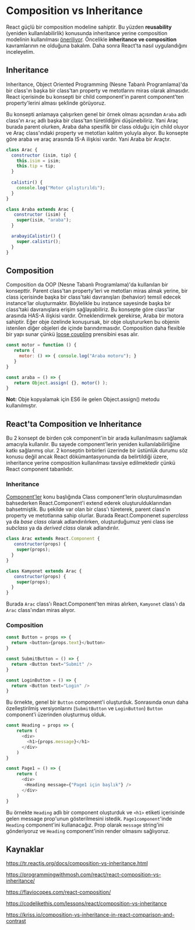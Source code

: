 # Composition vs Inheritance

React güçlü bir composition modeline sahiptir. Bu yüzden **reusability** (yeniden kullanılabilirlik) konusunda inheritance yerine composition modelinin kullanılması [öneriliyor](https://tr.reactjs.org/docs/composition-vs-inheritance.html). Öncelikle **inheritance ve composition** kavramlarının ne olduğuna bakalım. Daha sonra React'ta nasıl uygulandığını inceleyelim.



## Inheritance

Inheritance, Object Oriented Programming (Nesne Tabanlı Programlama)'da bir class'ın başka bir class'tan property ve metotlarını miras olarak almasıdır. React içerisinde bu konsepti bir child component'in parent component'ten property'lerini alması şeklinde görüyoruz. 

Bu konsepti anlamaya çalışırken genel bir örnek olması açısından `Araba` adlı class'ın `Araç` adlı başka bir class'tan türetildiğini düşünebiliriz. Yani Araç burada parent olurken, Araba daha spesifik bir class olduğu için child oluyor ve Araç class'ındaki property ve metotları kalıtım yoluyla alıyor. Bu konsepte göre araba ve araç arasında IS-A ilişkisi vardır. Yani Araba bir Araçtır.

```javascript
class Arac {
  constructor (isim, tip) {
    this.isim = isim;
    this.tip = tip;
  }
  
  calistir() {
    console.log("Motor çalıştırıldı");
  }
}

class Araba extends Arac {
   constructor (isim) {
    super(isim, "araba");
  }

  arabayiCalistir() {
    super.calistir();
  }
}
```



##  Composition

Composition da OOP (Nesne Tabanlı Programlama)'da kullanılan bir konsepttir. Parent class'tan property'leri ve metotları miras almak yerine, bir class içerisinde başka bir class'taki davranışları (behavior) temsil edecek instance'lar oluşturmaktır. Böylelikle bu instance sayesinde başka bir class'taki davranışlara erişim sağlayabiliriz. Bu konsepte göre class'lar arasında HAS-A ilişkisi vardır. Örneklendirmek gerekirse, Araba bir motora sahiptir. Eğer obje özelinde konuşursak, bir obje oluştururken bu objenin istenilen diğer objeleri de içinde barındırmasıdır. Composition daha flexible bir yapı sunar çünkü [loose coupling](https://en.wikipedia.org/wiki/Loose_coupling) prensibini esas alır. 

```javascript
const motor = function () {
   return {
     motor: () => { console.log("Araba motoru"); }
   }
}

const araba = () => {
   return Object.assign( {}, motor() );
}
```

**Not:** Obje kopyalamak için ES6 ile gelen Object.assign() metodu kullanılmıştır.



## React'ta Composition ve Inheritance

Bu 2 konsept de birden çok component'in bir arada kullanılmasını sağlamak amacıyla kullanılır. Bu sayede component'lerin yeniden kullanılabilirliğine katkı sağlanmış olur. 2 konseptin birbirleri üzerinde bir üstünlük durumu söz konusu değil ancak React dökümantasyonunda da belirtildiği üzere, inheritance yerine composition kullanılması tavsiye edilmektedir çünkü React component tabanlıdır.

### Inheritance

[Component'ler](../components) konu başlığında Class component'lerin oluşturulmasından bahsederken React.Component'i extend ederek oluşturulduklarından bahsetmiştik. Bu şekilde var olan bir class'ı türeterek, parent class'ın property ve metotlarına sahip olurlar. Burada React.Componenet *superclass* ya da *base class* olarak adlandırılırken, oluşturduğumuz yeni class ise *subclass* ya da *derived class* olarak adlandırılır. 

```javascript
class Arac extends React.Component {
   constructor(props) {
    super(props);
  }
}

class Kamyonet extends Arac {
   constructor(props) {
    super(props);
  }
}
```

Burada `Arac` class'ı React.Component'ten miras alırken, `Kamyonet` class'ı da `Arac` class'ından miras alıyor.

### Composition

```javascript
const Button = props => {
  return <button>{props.text}</button>
}

const SubmitButton = () => {
  return <Button text="Submit" />
}

const LoginButton = () => {
  return <Button text="Login" />
}
```

Bu örnekte, genel bir `Button` component'i oluşturduk. Sonrasında onun daha özelleştirilmiş versiyonlarını (`SubmitButton` ve `LoginButton`) `Button` component'i üzerinden oluşturmuş olduk.



```javascript
const Heading = props => {
    return (
      <div>
      	<h1>{props.message}</h1>
      </div>
    )
}

const Page1 = () => {
    return (
      <div>
       <Heading message={"Page1 için başlık"} />
      </div>
    )
}
```

Bu örnekte `Heading` adlı bir component oluşturduk ve `<h1>` etiketi içerisinde gelen message prop'unun gösterilmesini istedik. `Page1component`'inde `Heading` component'ini kullanacağız. Prop olarak `message` string'ini gönderiyoruz ve `Heading` component'inin render olmasını sağlıyoruz. 

  

## Kaynaklar

https://tr.reactjs.org/docs/composition-vs-inheritance.html

https://programmingwithmosh.com/react/react-composition-vs-inheritance/

https://flaviocopes.com/react-composition/

https://codelikethis.com/lessons/react/composition-vs-inheritance

https://kriss.io/composition-vs-inheritance-in-react-comparison-and-contrast
